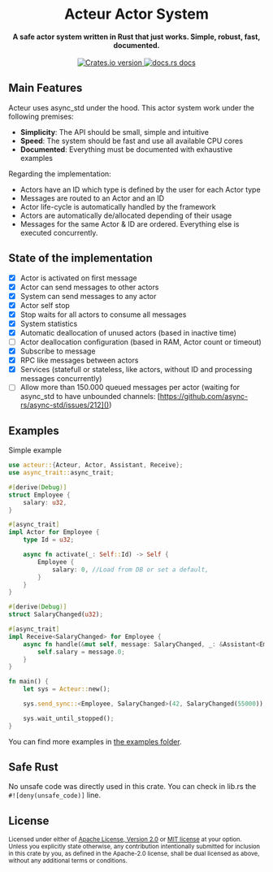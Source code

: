 <h1 align="center">Acteur Actor System</h1>
<div align="center">
 <strong>
   A safe actor system written in Rust that just works. Simple, robust, fast, documented.
 </strong>
</div>

<br />

<div align="center">
  <!-- Crates version -->
  <a href="https://crates.io/crates/acteur">
    <img src="https://img.shields.io/crates/v/acteur.svg?style=flat-square"
    alt="Crates.io version" />
  </a>
  <!-- docs.rs docs -->
  <a href="https://docs.rs/acteur">
    <img src="https://img.shields.io/badge/docs-latest-blue.svg?style=flat-square"
      alt="docs.rs docs" />
  </a>
</div>


## Main Features

Acteur uses async_std under the hood. This actor system work under the following premises:

 - **Simplicity**: The API should be small, simple and intuitive
 - **Speed**: The system should be fast and use all available CPU cores
 - **Documented**: Everything must be documented with exhaustive examples

Regarding the implementation:

 - Actors have an ID which type is defined by the user for each Actor type
 - Messages are routed to an Actor and an ID
 - Actor life-cycle is automatically handled by the framework
 - Actors are automatically de/allocated depending of their usage
 - Messages for the same Actor & ID are ordered. Everything else is executed concurrently.

## State of the implementation

- [x] Actor is activated on first message
- [x] Actor can send messages to other actors
- [x] System can send messages to any actor
- [x] Actor self stop
- [x] Stop waits for all actors to consume all messages
- [x] System statistics
- [x] Automatic deallocation of unused actors (based in inactive time)
- [ ] Actor deallocation configuration (based in RAM, Actor count or timeout)
- [x] Subscribe to message
- [x] RPC like messages between actors
- [x] Services (statefull or stateless, like actors, without ID and processing messages concurrently)
- [ ] Allow more than 150.000 queued messages per actor (waiting for async_std to have unbounded channels: [https://github.com/async-rs/async-std/issues/212]())

## Examples

Simple example

```rust
use acteur::{Acteur, Actor, Assistant, Receive};
use async_trait::async_trait;

#[derive(Debug)]
struct Employee {
    salary: u32,
}

#[async_trait]
impl Actor for Employee {
    type Id = u32;

    async fn activate(_: Self::Id) -> Self {
        Employee {
            salary: 0, //Load from DB or set a default,
        }
    }
}

#[derive(Debug)]
struct SalaryChanged(u32);

#[async_trait]
impl Receive<SalaryChanged> for Employee {
    async fn handle(&mut self, message: SalaryChanged, _: &Assistant<Employee>) {
        self.salary = message.0;
    }
}

fn main() {
    let sys = Acteur::new();

    sys.send_sync::<Employee, SalaryChanged>(42, SalaryChanged(55000));

    sys.wait_until_stopped();
}
```

You can find more examples in [the examples folder](./examples).

## Safe Rust

No unsafe code was directly used in this crate. You can check in lib.rs the `#![deny(unsafe_code)]` line.

## License

<sup>
Licensed under either of <a href="LICENSE-APACHE">Apache License, Version
2.0</a> or <a href="LICENSE-MIT">MIT license</a> at your option.
</sup>

<br/>

<sub>
Unless you explicitly state otherwise, any contribution intentionally submitted
for inclusion in this crate by you, as defined in the Apache-2.0 license, shall
be dual licensed as above, without any additional terms or conditions.
</sub>

